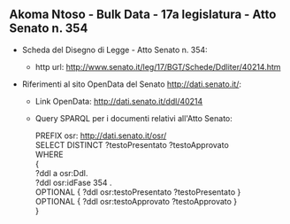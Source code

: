 ## Akoma Ntoso - Bulk Data - 17a legislatura - Atto Senato n. 354 ##

* Scheda del Disegno di Legge - Atto Senato n. 354:
	* http url: http://www.senato.it/leg/17/BGT/Schede/Ddliter/40214.htm

* Riferimenti al sito OpenData del Senato http://dati.senato.it/:
	* Link OpenData: http://dati.senato.it/ddl/40214
	* Query SPARQL per i documenti relativi all'Atto Senato:

        PREFIX osr: <http://dati.senato.it/osr/>  
		SELECT DISTINCT ?testoPresentato ?testoApprovato  
		WHERE  
		{  
		    ?ddl a osr:Ddl.  
		    ?ddl osr:idFase 354 .  
		    OPTIONAL { ?ddl osr:testoPresentato ?testoPresentato }  
		    OPTIONAL { ?ddl osr:testoApprovato ?testoApprovato }  
		}
		